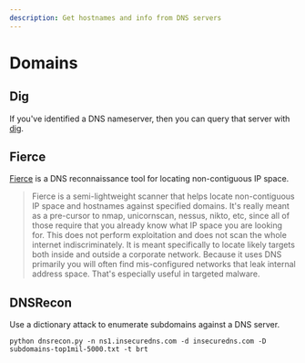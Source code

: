 ```yaml
---
description: Get hostnames and info from DNS servers
---
```


# Domains

## Dig

If you've identified a DNS nameserver, then you can query that server with [dig](http://securityidiots.com/Web-Pentest/Information-Gathering/Part-4-DNS-information-Gathering-with-DIG.html).

## Fierce

[Fierce](https://github.com/mschwager/fierce) is a DNS reconnaissance tool for locating non-contiguous IP space.

> Fierce is a semi-lightweight scanner that helps locate non-contiguous IP space and hostnames against specified domains. It's really meant as a pre-cursor to nmap, unicornscan, nessus, nikto, etc, since all of those require that you already know what IP space you are looking for. This does not perform exploitation and does not scan the whole internet indiscriminately. It is meant specifically to locate likely targets both inside and outside a corporate network. Because it uses DNS primarily you will often find mis-configured networks that leak internal address space. That's especially useful in targeted malware.

## DNSRecon

Use a dictionary attack to enumerate subdomains against a DNS server.

`python dnsrecon.py -n ns1.insecuredns.com -d insecuredns.com -D subdomains-top1mil-5000.txt -t brt`






